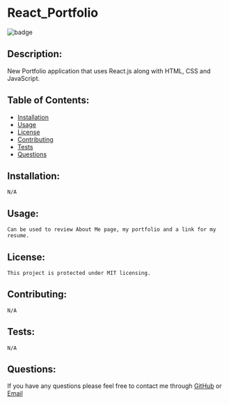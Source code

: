   # React_Portfolio
  ![badge](https://img.shields.io/badge/license-MIT-green)
  
  ## Description:
  New Portfolio application that uses React.js along with HTML, CSS and JavaScript.

  ## Table of Contents:

  * [Installation](#Installation)
  * [Usage](#usage)
  * [License](#license)
  * [Contributing](#contributing)
  * [Tests](#tests)
  * [Questions](#questions)
  
  ## Installation:
    N/A

  ## Usage:
    Can be used to review About Me page, my portfolio and a link for my resume.

  ## License:
    This project is protected under MIT licensing.

  ## Contributing:
    N/A

  ## Tests:
    N/A

  ## Questions:
  If you have any questions please feel free to contact me through [GitHub](https://github.com/grantf12) or [Email](grantferment@gmail.com)


